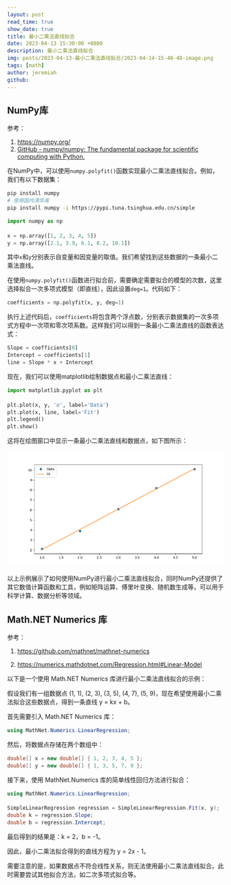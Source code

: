 ```yaml
---
layout: post
read_time: true
show_date: true
title: 最小二乘法直线拟合
date: 2023-04-13 15:30:00 +0800
description: 最小二乘法直线拟合
img: posts/2023-04-13-最小二乘法直线拟合/2023-04-14-15-40-48-image.png
tags: [math]
author: jeremiah
github: 
---
```


## NumPy库

参考：

1. https://numpy.org/
2. [GitHub - numpy/numpy: The fundamental package for scientific computing with Python.](https://github.com/numpy/numpy)

在NumPy中，可以使用`numpy.polyfit()`函数实现最小二乘法直线拟合。例如，我们有以下数据集：

```bash
pip install numpy
# 使用国内清华库
pip install numpy -i https://pypi.tuna.tsinghua.edu.cn/simple
```

```python
import numpy as np

x = np.array([1, 2, 3, 4, 5])
y = np.array([2.1, 3.9, 6.1, 8.2, 10.1])
```

其中`x`和`y`分别表示自变量和因变量的取值。我们希望找到这些数据的一条最小二乘法直线。

在使用`numpy.polyfit()`函数进行拟合前，需要确定需要拟合的模型的次数，这里选择拟合一次多项式模型（即直线），因此设置`deg=1`。代码如下：

```python
coefficients = np.polyfit(x, y, deg=1)
```

执行上述代码后，`coefficients`将包含两个浮点数，分别表示数据集的一次多项式方程中一次项和零次项系数。这样我们可以得到一条最小二乘法直线的函数表达式：

```python
Slope = coefficients[0]
Intercept = coefficients[1]
line = Slope * x + Intercept
```

现在，我们可以使用matplotlib绘制数据点和最小二乘法直线：

```python
import matplotlib.pyplot as plt

plt.plot(x, y, 'o', label='Data')
plt.plot(x, line, label='Fit')
plt.legend()
plt.show()
```

这将在绘图窗口中显示一条最小二乘法直线和数据点，如下图所示：

![](../assets/img/posts/2023-04-13-最小二乘法直线拟合/2023-04-14-15-34-56-image.png)

以上示例展示了如何使用NumPy进行最小二乘法直线拟合，同时NumPy还提供了其它数值计算函数和工具，例如矩阵运算、傅里叶变换、随机数生成等，可以用于科学计算、数据分析等领域。

## Math.NET Numerics 库

参考：

1. https://github.com/mathnet/mathnet-numerics

2. https://numerics.mathdotnet.com/Regression.html#Linear-Model

以下是一个使用 Math.NET Numerics 库进行最小二乘法直线拟合的示例：

假设我们有一组数据点 (1, 1), (2, 3), (3, 5), (4, 7), (5, 9)，现在希望使用最小二乘法拟合这些数据点，得到一条直线 y = kx + b。

首先需要引入 Math.NET Numerics 库：

```csharp
using MathNet.Numerics.LinearRegression;
```

然后，将数据点存储在两个数组中：

```csharp
double[] x = new double[] { 1, 2, 3, 4, 5 };
double[] y = new double[] { 1, 3, 5, 7, 9 };
```

接下来，使用 MathNet.Numerics 库的简单线性回归方法进行拟合：

```csharp
using MathNet.Numerics.LinearRegression;

SimpleLinearRegression regression = SimpleLinearRegression.Fit(x, y);
double k = regression.Slope;
double b = regression.Intercept;
```

最后得到的结果是：k = 2，b = -1。

因此，最小二乘法拟合得到的直线方程为 y = 2x - 1。

需要注意的是，如果数据点不符合线性关系，则无法使用最小二乘法直线拟合。此时需要尝试其他拟合方法，如二次多项式拟合等。